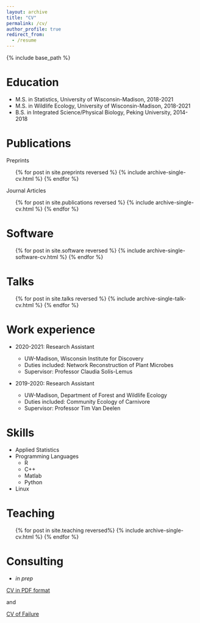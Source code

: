 ```yaml
---
layout: archive
title: "CV"
permalink: /cv/
author_profile: true
redirect_from:
  - /resume
---
```


{% include base_path %}

Education
======

* M.S. in Statistics, University of Wisconsin-Madison, 2018-2021
* M.S. in Wildlife Ecology, University of Wisconsin-Madison, 2018-2021
* B.S. in Integrated Science/Physical Biology, Peking University, 2014-2018

Publications
======
Preprints
  <ul>{% for post in site.preprints reversed %}
    {% include archive-single-cv.html %}
  {% endfor %}</ul>
Journal Articles
  <ul>{% for post in site.publications reversed %}
    {% include archive-single-cv.html %}
  {% endfor %}</ul>

Software
======
  <ul>{% for post in site.software reversed %}
    {% include archive-single-software-cv.html %}
  {% endfor %}</ul>

Talks
======
  <ul>{% for post in site.talks reversed %}
    {% include archive-single-talk-cv.html %}
  {% endfor %}</ul>

Work experience
======

* 2020-2021: Research Assistant
  * UW-Madison, Wisconsin Institute for Discovery
  * Duties included: Network Reconstruction of Plant Microbes
  * Supervisor: Professor Claudia Sol&iacute;s-Lemus

* 2019-2020: Research Assistant
  * UW-Madison, Department of Forest and Wildlife Ecology
  * Duties included: Community Ecology of Carnivore
  * Supervisor: Professor Tim Van Deelen

Skills
======
* Applied Statistics
* Programming Languages
  * R
  * C++
  * Matlab
  * Python
* Linux



Teaching
======
  <ul>{% for post in site.teaching reversed%}
    {% include archive-single-cv.html %}
  {% endfor %}</ul>

Consulting
======
* *in prep*

[CV in PDF format](https://YunyiShen.github.io/files/CV.pdf)

and


[CV of Failure](https://YunyiShen.github.io/files/failure_CV.pdf)

